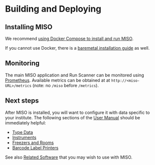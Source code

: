 # Building and Deploying

## Installing MISO

We recommend
[using Docker Compose to install and run MISO](../compose-installation-guide).

If you cannot use Docker, there is a
[baremetal installation guide](../baremetal-installation-guide) as well.

## Monitoring

The main MISO application and Run Scanner can be monitored using [Prometheus](http://prometheus.io/).
Available metrics can be obtained at at `http://<miso-URL>/metrics` (note: no `/miso` before `/metrics`).

## Next steps

After MISO is installed, you will want to configure it with data specific to your institute. The
following sections of the [User Manual](../../user_manual/) should be immediately helpful:

* [Type Data](../../user_manual/type_data/)
* [Instruments](../../user_manual/instruments/)
* [Freezers and Rooms](../../user_manual/freezers_and_rooms/)
* [Barcode Label Printers](../../user_manual/barcode_label_printers/)

See also [Related Software](../../user_manual/related_software) that you may wish to use with MISO.


